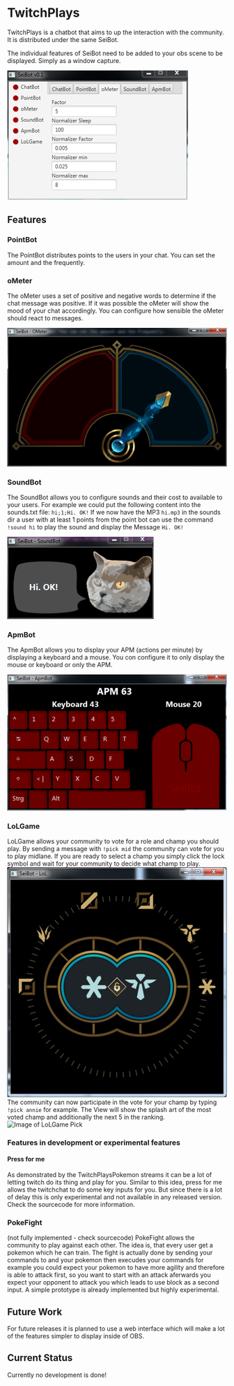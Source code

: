 # TwitchPlays
TwitchPlays is a chatbot that aims to up the interaction with the community.
It is distributed under the same SeiBot.

The individual features of SeiBot need to be added to your obs scene to be displayed. Simply as a window capture.

![Image of SeiBot](https://github.com/seibushin/TwitchPlays/blob/master/img/seibot.png)

## Features
### PointBot
The PointBot distributes points to the users in your chat. You can set the amount and the frequently.

### oMeter
The oMeter uses a set of positive and negative words to determine if the chat message was positive. If it was possible the oMeter will show the mood of your chat accordingly. You can configure how sensible the oMeter should react to messages.

![Image of oMeter](https://github.com/seibushin/TwitchPlays/blob/master/img/oMeter.png)

### SoundBot
The SoundBot allows you to configure sounds and their cost to available to your users. For example we could put the following content into the sounds.txt file:
`hi;1;Hi. OK!`
If we now have the MP3 `hi.mp3` in the sounds dir a user with at least 1 points from the point bot can use the command `!sound hi` to play the sound and display the Message `Hi. OK!`

![Image of SoundBot](https://github.com/seibushin/TwitchPlays/blob/master/img/soundBot.png)

### ApmBot
The ApmBot allows you to display your APM (actions per minute) by displaying a keyboard and a mouse. You con configure it to only display the mouse or keyboard or only the APM.

![Image of ApmBot](https://github.com/seibushin/TwitchPlays/blob/master/img/ApmBot.png)

### LoLGame
LoLGame allows your community to vote for a role and champ you should play. By sending a message with `!pick mid` the community can vote for you to play midlane. If you are ready to select a champ you simply click the lock symbol and wait for your community to decide what champ to play.
![Image of LoLGame Pick](https://github.com/seibushin/TwitchPlays/blob/master/img/LoLGame_pick.png)
The community can now participate in the vote for your champ by typing `!pick annie` for example. The View will show the splash art of the most voted champ and additionally the next 5 in the ranking.
![Image of LoLGame Pick](https://github.com/seibushin/TwitchPlays/blob/master/img/LoLGame_cham.png)

### Features in development or experimental features
#### Press for me
As demonstrated by the TwitchPlaysPokemon streams it can be a lot of letting twitch do its thing and play for you. Similar to this idea, press for me allows the twitchchat to do some key inputs for you. But since there is a lot of delay this is only experimental and not available in any released version. Check the sourcecode for more information.
### PokeFight
(not fully implemented - check sourcecode)
PokeFight allows the community to play against each other. The idea is, that every user get a pokemon which he can train. The fight is actually done by sending your commands to and your pokemon then execudes your commands for example you could expect your pokemon to have more agility and therefore is able to attack first, so you want to start with an attack aferwards you expect your opponent to attack you which leads to use block as a second input. A simple prototype is already implemented but highly experimental.

## Future Work
For future releases it is planned to use a web interface which will make a lot of the features simpler to display inside of OBS.

## Current Status
Currently no development is done!

